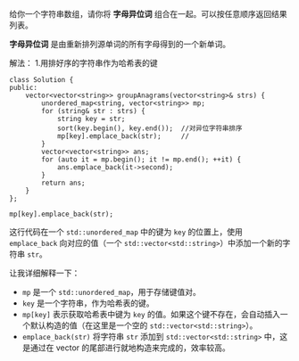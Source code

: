 给你一个字符串数组，请你将 **字母异位词** 组合在一起。可以按任意顺序返回结果列表。

**字母异位词** 是由重新排列源单词的所有字母得到的一个新单词。

解法：
1.用排好序的字符串作为哈希表的键
```
class Solution {
public:
    vector<vector<string>> groupAnagrams(vector<string>& strs) {
        unordered_map<string, vector<string>> mp;
        for (string& str : strs) {
            string key = str;
            sort(key.begin(), key.end());  //对异位字符串排序
            mp[key].emplace_back(str);     //
        }
        vector<vector<string>> ans;
        for (auto it = mp.begin(); it != mp.end(); ++it) {
            ans.emplace_back(it->second);
        }
        return ans;
    }
};
```

```
mp[key].emplace_back(str);
```

这行代码在一个 `std::unordered_map` 中的键为 `key` 的位置上，使用 `emplace_back` 向对应的值（一个 `std::vector<std::string>`）中添加一个新的字符串 `str`。

让我详细解释一下：

- `mp` 是一个 `std::unordered_map`，用于存储键值对。
- `key` 是一个字符串，作为哈希表的键。
- `mp[key]` 表示获取哈希表中键为 `key` 的值。如果这个键不存在，会自动插入一个默认构造的值（在这里是一个空的 `std::vector<std::string>`）。
- `emplace_back(str)` 将字符串 `str` 添加到 `std::vector<std::string>` 中，这是通过在 vector 的尾部进行就地构造来完成的，效率较高。